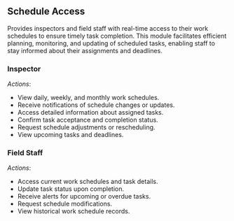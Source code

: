 ## Schedule Access

 

Provides inspectors and field staff with real-time access to their work schedules to ensure timely task completion. This module facilitates efficient planning, monitoring, and updating of scheduled tasks, enabling staff to stay informed about their assignments and deadlines.

### Inspector
*Actions*:
- View daily, weekly, and monthly work schedules.
- Receive notifications of schedule changes or updates.
- Access detailed information about assigned tasks.
- Confirm task acceptance and completion status.
- Request schedule adjustments or rescheduling.
- View upcoming tasks and deadlines.

### Field Staff
*Actions*:
- Access current work schedules and task details.
- Update task status upon completion.
- Receive alerts for upcoming or overdue tasks.
- Request schedule modifications.
- View historical work schedule records.